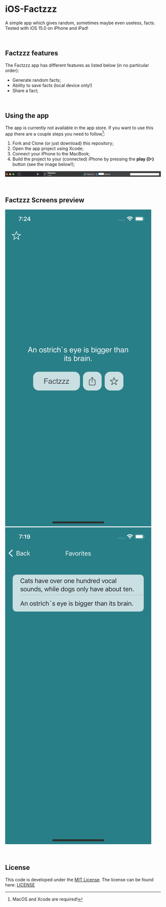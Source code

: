 # iOS-Factzzz
A simple app which gives random, sometimes maybe even useless, facts.
Tested with iOS 15.0 on iPhone and iPad!

<br>

## Factzzz features
The Factzzz app has different features as listed below (in no particular order):
- Generate random facts;
- Ability to save facts (local device only!)
- Share a fact;

<br>

## Using the app
The app is currently not available in the app store. If you want to use this app there are a couple steps you need to follow[^1]:
1. Fork and Clone (or just download) this repository;
2. Open the app project using Xcode;
3. Connect your iPhone to the MacBook;
4. Build the project to your (connected) iPhone by pressing the **play (▷)** button (see the image below!);

![BuildingTheApp](/assets/BuildingTheApp.png)

<br>

## Factzzz Screens preview
![FactzzzView](/assets/FactzzzView.png)
![FavoritesView](/assets/FavoritesView.png)

<br>

## License
This code is developed under the [MIT License](https://opensource.org/licenses/MIT). The license can be found here: [LICENSE](LICENSE)

[^1]: MacOS and Xcode are required!
[^2]: This app uses the following API: https://uselessfacts.jsph.pl. Huge thanks to [Joseph Paul](https://github.com/jsphpl/)!